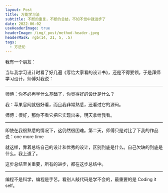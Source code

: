 ```yaml
---
layout: Post
title: 万能学习法
subtitle: 不断的重复，不断的总结，不知不觉中就进步了
date: 2022-06-02
useHeaderImage: true
headerImage: /img/_post/method-header.jpeg
headerMask: rgb(14, 21, 5, .5)
tags:
  - 方法论
---
```


我有一个朋友：

当年我学习设计时看了好几遍《写给大家看的设计书》，还是不得要领。于是拜师学习设计，师傅对我说：

---

师傅：你不必再学什么基础了，你觉得好的设计是什么？

我：苹果官网就很好看，而且我非常熟悉，还看过它的源码。

师傅：很好，那你不看它把它实现出来，明天拿给我看。

---

即使在我很熟悉的情况下，这仍然很困难。第二天，师傅只是对比了下我的作品说：one more time

就这样，靠着总结自己的设计和优秀的设计，区别到底是什么。自己欠缺的到底是什么。我上道了。

这步总结至关重要，所有的进步，都在这步总结中。

---

编程不是科学，编程是手艺。看别人敲代码是学不会的，最重要的是 Coding it self。
